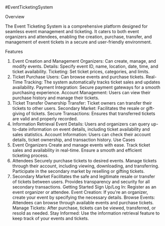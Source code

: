 #EventTicketingSystem

Overview

The Event Ticketing System is a comprehensive platform designed for seamless event management and ticketing. It caters to both event organizers and attendees, enabling the creation, purchase, transfer, and management of event tickets in a secure and user-friendly environment.

Features
1. Event Creation and Management
Organizers: Can create, manage, and modify events.
Details: Specify event ID, name, location, date, time, and ticket availability.
Ticketing: Set ticket prices, categories, and limits.
2. Ticket Purchase
Users: Can browse events and purchase tickets.
Real-Time Tracking: The system automatically tracks ticket sales and updates availability.
Payment Integration: Secure payment gateways for a smooth purchasing experience.
Account Management: Users can view their purchase history and manage their tickets.
3. Ticket Transfer
Ownership Transfer: Ticket owners can transfer their tickets to other users.
Secondary Market: Facilitates the resale or gift-giving of tickets.
Secure Transactions: Ensures that transferred tickets are valid and properly recorded.
4. Information Retrieval
Event Details: Users and organizers can query up-to-date information on event details, including ticket availability and sales statistics.
Account Information: Users can check their account details, ticket ownership, and transaction history.
Use Cases
1. Event Organizers
Create and manage events with ease.
Track ticket sales and availability in real-time.
Ensure a smooth and efficient ticketing process.
2. Attendees
Securely purchase tickets to desired events.
Manage tickets through their account, including viewing, downloading, and transferring.
Participate in the secondary market by reselling or gifting tickets.
3. Secondary Market
Facilitates the safe and legitimate resale or transfer of tickets between users.
Provides transparency and security for all secondary transactions.
Getting Started
Sign Up/Log In: Register as an event organizer or attendee.
Event Creation: If you're an organizer, create your event by specifying the necessary details.
Browse Events: Attendees can browse through available events and purchase tickets.
Manage Tickets: After purchase, tickets can be viewed, transferred, or resold as needed.
Stay Informed: Use the information retrieval feature to keep track of your events and tickets.

